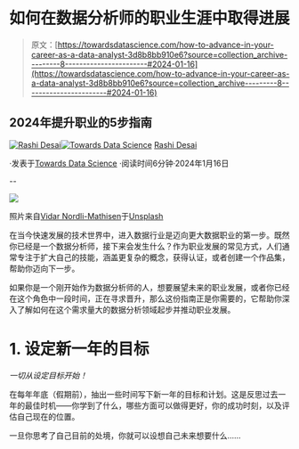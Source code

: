 # 如何在数据分析师的职业生涯中取得进展

> 原文：[https://towardsdatascience.com/how-to-advance-in-your-career-as-a-data-analyst-3d8b8bb910e6?source=collection_archive---------8-----------------------#2024-01-16](https://towardsdatascience.com/how-to-advance-in-your-career-as-a-data-analyst-3d8b8bb910e6?source=collection_archive---------8-----------------------#2024-01-16)

## 2024年提升职业的5步指南

[](https://rashidesai2424.medium.com/?source=post_page---byline--3d8b8bb910e6--------------------------------)[![Rashi Desai](../Images/0a706eb6bb2407c83c67a874e3747e36.png)](https://rashidesai2424.medium.com/?source=post_page---byline--3d8b8bb910e6--------------------------------)[](https://towardsdatascience.com/?source=post_page---byline--3d8b8bb910e6--------------------------------)[![Towards Data Science](../Images/a6ff2676ffcc0c7aad8aaf1d79379785.png)](https://towardsdatascience.com/?source=post_page---byline--3d8b8bb910e6--------------------------------) [Rashi Desai](https://rashidesai2424.medium.com/?source=post_page---byline--3d8b8bb910e6--------------------------------)

·发表于[Towards Data Science](https://towardsdatascience.com/?source=post_page---byline--3d8b8bb910e6--------------------------------) ·阅读时间6分钟·2024年1月16日

--

![](../Images/1945df90952e99b8fe5be13e104e9a9a.png)

照片来自[Vidar Nordli-Mathisen](https://unsplash.com/@vidarnm?utm_content=creditCopyText&utm_medium=referral&utm_source=unsplash)于[Unsplash](https://unsplash.com/photos/person-in-white-suit-walking-on-staircase-LyZO-6jLa8c?utm_content=creditCopyText&utm_medium=referral&utm_source=unsplash)

在当今快速发展的技术世界中，进入数据行业是迈向更大数据职业的第一步。既然你已经是一个数据分析师，接下来会发生什么？作为职业发展的常见方式，人们通常专注于扩大自己的技能，涵盖更复杂的概念，获得认证，或者创建一个作品集，帮助你迈向下一步。

如果你是一个刚开始作为数据分析师的人，想要展望未来的职业发展，或者你已经在这个角色中一段时间，正在寻求晋升，那么这份指南正是你需要的，它帮助你深入了解如何在这个需求量大的数据分析领域起步并推动职业发展。

# 1\. 设定新一年的目标

*一切从设定目标开始！*

在每年年底（假期前），抽出一些时间写下新一年的目标和计划。这是反思过去一年的最佳时机——你学到了什么，哪些方面可以做得更好，你的成功时刻，以及评估自己现在的位置。

一旦你思考了自己目前的处境，你就可以设想自己未来想要什么……

